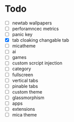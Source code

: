 # Todo

- [ ] newtab wallpapers
- [ ] perforamncec metrics
- [ ] panic key
- [x] tab cloaking changable tab
- [ ] micatheme
- [ ] ai
- [ ] games
- [ ] custom scrcipt injection
- [ ] category
- [ ] fullscreen
- [ ] vertical tabs
- [ ] pinable tabs
- [ ] custom theme
- [ ] glassmorphism
- [ ] apps
- [ ] extensions
- [ ] mica theme
